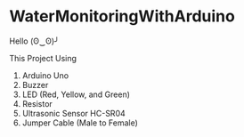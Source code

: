 # WaterMonitoringWithArduino

Hello (ʘ‿ʘ)╯

This Project Using 
1. Arduino Uno
2. Buzzer
3. LED (Red, Yellow, and Green)
4. Resistor
5. Ultrasonic Sensor HC-SR04
6. Jumper Cable (Male to Female)
